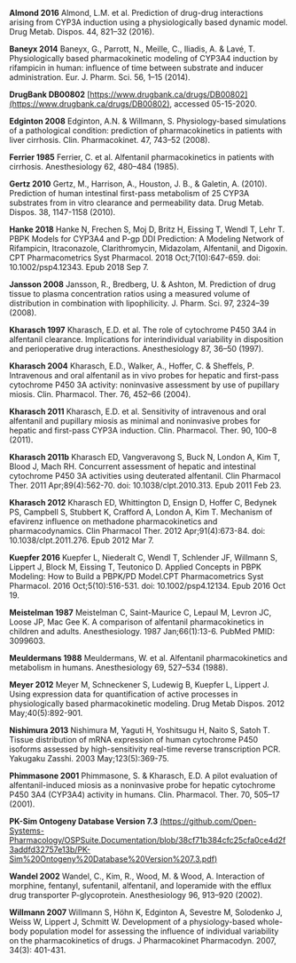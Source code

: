 **Almond 2016** Almond, L.M. et al. Prediction of drug-drug interactions arising from CYP3A induction using a physiologically based dynamic model. Drug Metab. Dispos. 44, 821–32 (2016).

**Baneyx 2014** Baneyx, G., Parrott, N., Meille, C., Iliadis, A. & Lavé, T. Physiologically based pharmacokinetic modeling of CYP3A4 induction by rifampicin in human: influence of time between substrate and inducer administration. Eur. J. Pharm. Sci. 56, 1–15 (2014).

**DrugBank DB00802** [https://www.drugbank.ca/drugs/DB00802](https://www.drugbank.ca/drugs/DB00802), accessed 05-15-2020.

**Edginton 2008** Edginton, A.N. & Willmann, S. Physiology-based simulations of a pathological condition: prediction of pharmacokinetics in patients with liver cirrhosis. Clin. Pharmacokinet. 47, 743–52 (2008).

**Ferrier 1985** Ferrier, C. et al. Alfentanil pharmacokinetics in patients with cirrhosis. Anesthesiology 62, 480–484 (1985).

**Gertz 2010** Gertz, M., Harrison, A., Houston, J. B., & Galetin, A. (2010). Prediction of human intestinal first-pass metabolism of 25 CYP3A substrates from in vitro clearance and permeability data. Drug Metab. Dispos. 38, 1147-1158 (2010).

**Hanke 2018** Hanke N, Frechen S, Moj D, Britz H, Eissing T, Wendl T, Lehr T. PBPK  Models for CYP3A4 and P-gp DDI Prediction: A Modeling Network of  Rifampicin, Itraconazole, Clarithromycin, Midazolam, Alfentanil, and  Digoxin. CPT Pharmacometrics Syst Pharmacol. 2018 Oct;7(10):647-659. doi: 10.1002/psp4.12343. Epub 2018 Sep 7.

**Jansson 2008** Jansson, R., Bredberg, U. & Ashton, M. Prediction of drug tissue to plasma concentration ratios using a measured volume of distribution in combination with lipophilicity. J. Pharm. Sci. 97, 2324–39 (2008).

**Kharasch 1997** Kharasch, E.D. et al. The role of cytochrome P450 3A4 in alfentanil clearance. Implications for interindividual variability in disposition and perioperative drug interactions. Anesthesiology 87, 36–50 (1997).

**Kharasch 2004** Kharasch, E.D., Walker, A., Hoffer, C. & Sheffels, P. Intravenous and oral alfentanil as in vivo probes for hepatic and first-pass cytochrome P450 3A activity: noninvasive assessment by use of pupillary miosis. Clin. Pharmacol. Ther. 76, 452–66 (2004).

**Kharasch 2011** Kharasch, E.D. et al. Sensitivity of intravenous and oral alfentanil and pupillary miosis as minimal and noninvasive probes for hepatic and first-pass CYP3A induction. Clin. Pharmacol. Ther. 90, 100–8 (2011).

**Kharasch 2011b** Kharasch ED, Vangveravong S, Buck N, London A, Kim T, Blood J, Mach RH. Concurrent assessment of hepatic and intestinal cytochrome P450 3A activities using deuterated alfentanil. Clin Pharmacol Ther. 2011 Apr;89(4):562-70. doi: 10.1038/clpt.2010.313. Epub 2011 Feb 23. 

**Kharasch 2012** Kharasch ED, Whittington D, Ensign D, Hoffer C, Bedynek PS, Campbell S, Stubbert K, Crafford A, London A, Kim T. Mechanism of efavirenz influence on methadone pharmacokinetics and pharmacodynamics. Clin Pharmacol Ther. 2012 Apr;91(4):673-84. doi: 10.1038/clpt.2011.276. Epub 2012 Mar 7.

**Kuepfer 2016** Kuepfer L, Niederalt C, Wendl T, Schlender JF, Willmann S, Lippert J, Block M, Eissing T, Teutonico D. Applied Concepts in PBPK Modeling: How to Build a PBPK/PD Model.CPT Pharmacometrics Syst Pharmacol. 2016 Oct;5(10):516-531. doi: 10.1002/psp4.12134. Epub 2016 Oct 19.

**Meistelman 1987** Meistelman C, Saint-Maurice C, Lepaul M, Levron JC, Loose JP, Mac Gee K. A comparison of alfentanil pharmacokinetics in children and adults. Anesthesiology. 1987 Jan;66(1):13-6. PubMed PMID: 3099603.

**Meuldermans 1988** Meuldermans, W. et al. Alfentanil pharmacokinetics and metabolism in humans. Anesthesiology 69, 527–534 (1988).

**Meyer 2012** Meyer M, Schneckener S, Ludewig B, Kuepfer L, Lippert J. Using expression data for quantification of active processes in physiologically based pharmacokinetic modeling. Drug Metab Dispos. 2012 May;40(5):892-901.

**Nishimura 2013** Nishimura M, Yaguti H, Yoshitsugu H, Naito S, Satoh T. Tissue distribution of mRNA expression of human cytochrome P450 isoforms assessed by high-sensitivity real-time reverse transcription PCR. Yakugaku Zasshi. 2003 May;123(5):369-75.

**Phimmasone 2001** Phimmasone, S. & Kharasch, E.D. A pilot evaluation of alfentanil-induced miosis as a noninvasive probe for hepatic cytochrome P450 3A4 (CYP3A4) activity in humans. Clin. Pharmacol. Ther. 70, 505–17 (2001).

**PK-Sim Ontogeny Database Version 7.3** [(https://github.com/Open-Systems-Pharmacology/OSPSuite.Documentation/blob/38cf71b384cfc25cfa0ce4d2f3addfd32757e13b/PK-Sim%20Ontogeny%20Database%20Version%207.3.pdf)](https://github.com/Open-Systems-Pharmacology/OSPSuite.Documentation/blob/38cf71b384cfc25cfa0ce4d2f3addfd32757e13b/PK-Sim%20Ontogeny%20Database%20Version%207.3.pdf)

**Wandel 2002** Wandel, C., Kim, R., Wood, M. & Wood, A. Interaction of morphine, fentanyl, sufentanil, alfentanil, and loperamide with the efflux drug transporter P-glycoprotein. Anesthesiology 96, 913–920 (2002).

**Willmann 2007** Willmann S, Höhn K, Edginton A, Sevestre M, Solodenko J, Weiss W, Lippert J, Schmitt W. Development of a physiology-based whole-body population model for assessing the influence of individual variability on the pharmacokinetics of drugs. J Pharmacokinet Pharmacodyn. 2007, 34(3): 401-431.
